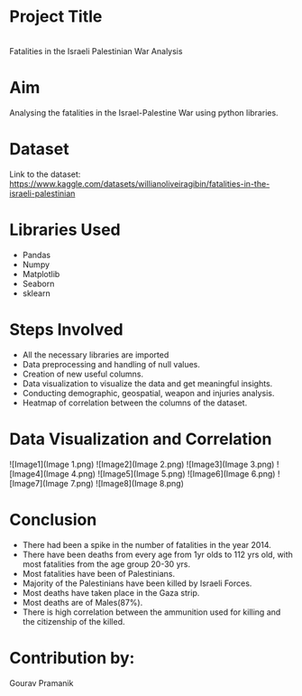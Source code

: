 #   Project Title
<br>
Fatalities in the Israeli Palestinian War Analysis
<br>

# Aim

Analysing the fatalities in the Israel-Palestine War using python libraries.

# Dataset

Link to the dataset: https://www.kaggle.com/datasets/willianoliveiragibin/fatalities-in-the-israeli-palestinian

# Libraries Used

- Pandas
- Numpy
- Matplotlib
- Seaborn
- sklearn

# Steps Involved

- All the necessary libraries are imported
- Data preprocessing and handling of null values.
- Creation of new useful columns.
- Data visualization to visualize the data and get meaningful insights.
- Conducting demographic, geospatial, weapon and injuries analysis.
- Heatmap of correlation between the columns of the dataset.

# Data Visualization and Correlation

![Image1](Image 1.png)
![Image2](Image 2.png)
![Image3](Image 3.png)
![Image4](Image 4.png)
![Image5](Image 5.png)
![Image6](Image 6.png)
![Image7](Image 7.png)
![Image8](Image 8.png)



# Conclusion

- There had been a spike in the number of fatalities in the year 2014.
- There have been deaths from every age from 1yr olds to 112 yrs old, with most fatalities from the age group 20-30 yrs.
- Most fatalities have been of Palestinians.
- Majority of the Palestinians have been killed by Israeli Forces.
- Most deaths have taken place in the Gaza strip.
- Most deaths are of Males(87%).
- There is high correlation between the ammunition used for killing and the citizenship of the killed.

# Contribution by:
Gourav Pramanik